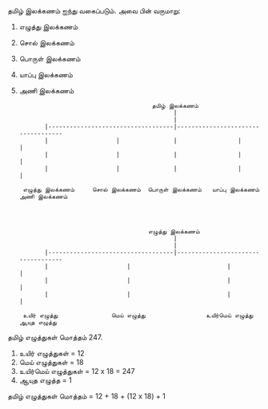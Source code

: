 தமிழ் இலக்கணம் ஐந்து வகைப்படும்.  அவை பின் வருமாறு:

1. எழுத்து இலக்கணம்
2. சொல் இலக்கணம்
3. பொருள் இலக்கணம்
4. யாப்பு இலக்கணம்
5. அணி இலக்கணம்
   

                                            தமிழ் இலக்கணம்
                                                  |
                                                  |
              |-----------------------------------|-----------------------------------
              |                   |               |                 |                |
              |                   |               |                 |                |
              |                   |               |                 |                |
   
        எழுத்து இலக்கணம்     சொல் இலக்கணம்  பொருள் இலக்கணம்   யாப்பு இலக்கணம்    அணி இலக்கணம்




                                           எழுத்து இலக்கணம்
                                                  |
                                                  |
              |-----------------------------------|-----------------------------------
              |                      |                           |                   |
              |                      |                           |                   |
              |                      |                           |                   |
   
        உயிர் எழுத்து               மெய் எழுத்து                 உயிர்மெய் எழுத்து       ஆயுத எழுத்து



தமிழ் எழுத்துகள் மொத்தம் 247.

1. உயிர் எழுத்துகள் = 12
2. மெய் எழுத்துகள் = 18
3. உயிர்மெய் எழுத்துகள் = 12 x 18 = 247
4. ஆயுத எழுத்த = 1
  
தமிழ் எழுத்துகள் மொத்தம் = 12 + 18 + (12 x 18) + 1
   
   
